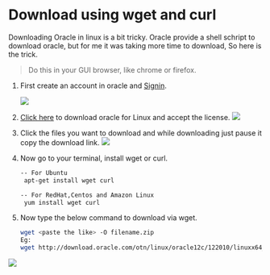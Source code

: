 # Download using wget and curl

Downloading Oracle in linux is a bit tricky. Oracle provide a shell schript to download oracle, but for me it was taking more time to download, So here is the trick. 

> Do this in your GUI browser, like chrome or firefox.

1. First create an account in oracle and [Signin](https://login.oracle.com/mysso/signon.jsp).

	![](https://github.com/SqlAdmin/Oracle_CheatSheet/blob/master/Images/Oracle%20download-signin.png)

1. [Click here](http://www.oracle.com/technetwork/database/enterprise-edition/downloads/index.html) to download oracle for Linux and accept the license. 
	![](https://github.com/SqlAdmin/Oracle_CheatSheet/blob/master/Images/Oracle%20download-downlaod%20file.png)

2. Click the files you want to download and while downloading just pause it copy the download link.
	![](https://github.com/SqlAdmin/Oracle_CheatSheet/blob/master/Images/Oracle%20download-copy%20link.png)

3. Now go to your terminal, install wget or curl. 

	```sh 
   -- For Ubuntu
	 apt-get install wget curl

	-- For RedHat,Centos and Amazon Linux
	 yum install wget curl			

1. Now type the below command to download via wget. 
	```sh 
    wget <paste the like> -O filename.zip
    Eg: 
    wget http://download.oracle.com/otn/linux/oracle12c/122010/linuxx64_12201_database.zip?AuthParam=111111111_cb3a26b3a63c89b4405a1e32822d19fc -O file1.zip
    
![](https://github.com/SqlAdmin/Oracle_CheatSheet/blob/master/Images/Oracledownload-wget.png)